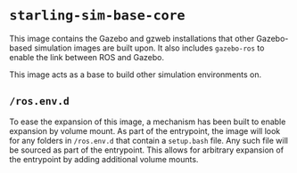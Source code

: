 # `starling-sim-base-core`

This image contains the Gazebo and gzweb installations that other Gazebo-based simulation images are built upon. It also
includes `gazebo-ros` to enable the link between ROS and Gazebo.

This image acts as a base to build other simulation environments on.

## `/ros.env.d`

To ease the expansion of this image, a mechanism has been built to enable expansion by volume mount. As part of the
entrypoint, the image will look for any folders in `/ros.env.d` that contain a `setup.bash` file. Any such file will be
sourced as part of the entrypoint. This allows for arbitrary expansion of the entrypoint by adding additional volume
mounts.